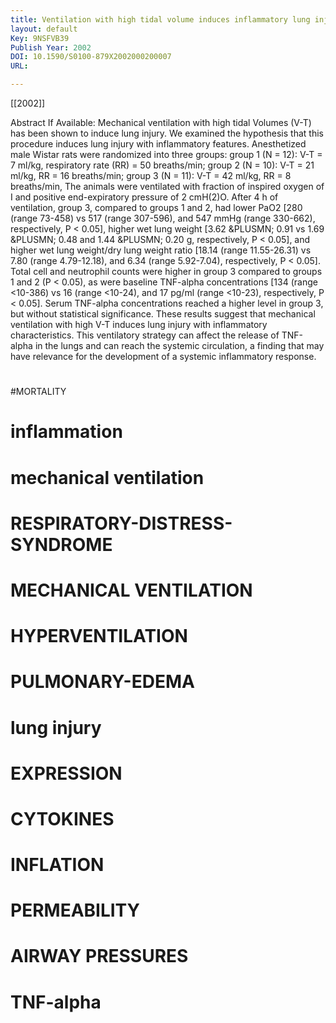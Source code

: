 ```yaml
---
title: Ventilation with high tidal volume induces inflammatory lung injury
layout: default
Key: 9NSFVB39
Publish Year: 2002
DOI: 10.1590/S0100-879X2002000200007
URL: 

---
```

[[2002]]

Abstract If Available: Mechanical ventilation with high tidal Volumes (V-T) has been shown to induce lung injury. We examined the hypothesis that this procedure induces lung injury with inflammatory features. Anesthetized male Wistar rats were randomized into three groups: group 1 (N &#x3D; 12): V-T &#x3D; 7 ml/kg, respiratory rate (RR) &#x3D; 50 breaths/min; group 2 (N &#x3D; 10): V-T &#x3D; 21 ml/kg, RR &#x3D; 16 breaths/min; group 3 (N &#x3D; 11): V-T &#x3D; 42 ml/kg, RR &#x3D; 8 breaths/min, The animals were ventilated with fraction of inspired oxygen of I and positive end-expiratory pressure of 2 cmH(2)O. After 4 h of ventilation, group 3, compared to groups 1 and 2, had lower PaO2 [280 (range 73-458) vs 517 (range 307-596), and 547 mmHg (range 330-662), respectively, P &lt; 0.05], higher wet lung weight [3.62 &amp;PLUSMN; 0.91 vs 1.69 &amp;PLUSMN; 0.48 and 1.44 &amp;PLUSMN; 0.20 g, respectively, P &lt; 0.05], and higher wet lung weight/dry lung weight ratio [18.14 (range 11.55-26.31) vs 7.80 (range 4.79-12.18), and 6.34 (range 5.92-7.04), respectively, P &lt; 0.05]. Total cell and neutrophil counts were higher in group 3 compared to groups 1 and 2 (P &lt; 0.05), as were baseline TNF-alpha concentrations [134 (range &lt;10-386) vs 16 (range &lt;10-24), and 17 pg/ml (range &lt;10-23), respectively, P &lt; 0.05]. Serum TNF-alpha concentrations reached a higher level in group 3, but without statistical significance. These results suggest that mechanical ventilation with high V-T induces lung injury with inflammatory characteristics. This ventilatory strategy can affect the release of TNF-alpha in the lungs and can reach the systemic circulation, a finding that may have relevance for the development of a systemic inflammatory response.



#
#
#
#
#
#
#
#
#
#
#
#
#
#
#
#
#
#
#
#
#
#
#
#
#
#
#
#
#
#
#
#MORTALITY
# inflammation
# mechanical ventilation
# RESPIRATORY-DISTRESS-SYNDROME
# MECHANICAL VENTILATION
# HYPERVENTILATION
# PULMONARY-EDEMA
# lung injury
# EXPRESSION
# CYTOKINES
# INFLATION
# PERMEABILITY
# AIRWAY PRESSURES
# TNF-alpha
#
#
#
#
#
#
#
#
#
#
#
#
#
#
#
#






